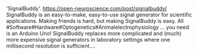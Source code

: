 'SignalBuddy'. https://open-neuroscience.com/post/signalbuddy/
SignalBuddy is an easy-to-make, easy-to-use signal generator for scientific applications. Making friends is hard, but making SignalBuddy is easy. All  #Software#Hardware#Optogenetics#Animalelectrophysiology ...
you need is an Arduino Uno! SignalBuddy replaces more complicated and (much) more expensive signal generators in laboratory settings where one millisecond resolution is sufficient....
